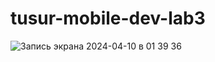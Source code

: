 # tusur-mobile-dev-lab3
![Запись экрана 2024-04-10 в 01 39 36](https://github.com/Rigotka/tusur-mobile-dev-lab3/assets/74267863/c3c6c0c6-fb94-4315-953a-920e575fa4e8)
